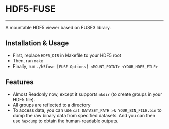 # HDF5-FUSE
-----------------------------------------------------------
A mountable HDF5 viewer based on FUSE3 library.

## Installation & Usage
- First, replace `HDF5_DIR` in Makefile to your HDF5 root
- Then, run `make`
- Finally, run `./h5fuse [FUSE Options] <MOUNT_POINT> <YOUR_HDF5_FILE>`

## Features
- Almost Readonly now, except it supports `mkdir` (to create groups in your HDF5 file).
- All groups are reflected to a directory
- To access data, you can use `cat DATASET_PATH >& YOUR_BIN_FILE.bin` to dump the raw binary data
  from specified datasets. And you can then use `hexdump` to obtain the human-readable outputs.

